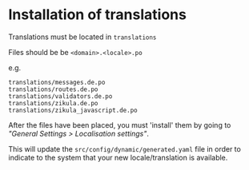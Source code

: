 # Installation of translations

Translations must be located in `translations`

Files should be be `<domain>.<locale>.po`

e.g.

    translations/messages.de.po
    translations/routes.de.po
    translations/validators.de.po
    translations/zikula.de.po
    translations/zikula_javascript.de.po

After the files have been placed, you must 'install' them by going to _"General Settings > Localisation settings"_.

This will update the `src/config/dynamic/generated.yaml` file in order to indicate to the system that your new locale/translation is available.
